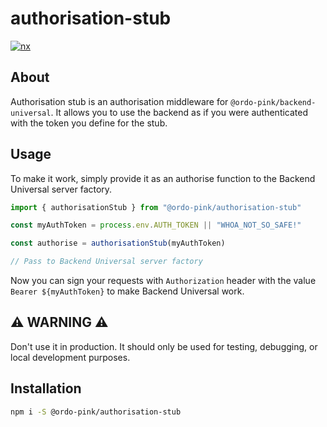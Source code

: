 # authorisation-stub

[![nx](https://img.shields.io/badge/generated%20with-nx-blue)](https://nx.dev)

## About

Authorisation stub is an authorisation middleware for `@ordo-pink/backend-universal`. It allows you to use the backend as if you were authenticated with the token you define for the stub.

## Usage

To make it work, simply provide it as an authorise function to the Backend Universal server factory.

```typescript
import { authorisationStub } from "@ordo-pink/authorisation-stub"

const myAuthToken = process.env.AUTH_TOKEN || "WHOA_NOT_SO_SAFE!"

const authorise = authorisationStub(myAuthToken)

// Pass to Backend Universal server factory
```

Now you can sign your requests with `Authorization` header with the value `Bearer ${myAuthToken}` to make Backend Universal work.

## ⚠ **WARNING** ⚠

Don't use it in production. It should only be used for testing, debugging, or local development purposes.

## Installation

```sh
npm i -S @ordo-pink/authorisation-stub
```

